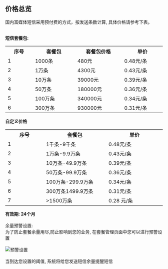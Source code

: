 ## 价格总览<br>
国内富媒体短信采用预付费的方式，按发送条数计算, 具体价格请参考下表。<br><br>

**短信套餐包:**<br>
<table>
     <tr align="center">
        <th width="200">序号</th>
        <th width="300">套餐包</th>
        <th width="300">套餐包价格</th>
        <th width="300">单价</th>
     </tr>
     <tr>
         <td>1</td>
         <td>1000条</td>
         <td>480元</td>
         <td>0.48元/条</td>
      </tr>
      <tr>
         <td>2</td>
         <td>1万条</td>
         <td>4300元</td>
         <td>0.43元/条</td>
      </tr>
      <tr>
         <td>3</td>
         <td>10万条</td>
         <td>39000元</td>
         <td>0.39元/条</td>
      </tr>
      <tr>
         <td>4</td>
         <td>50万条</td>
         <td>180000元</td>
         <td>0.36元/条</td>
      </tr>
      <tr>
         <td>5</td>
         <td>100万条</td>
         <td>340000元</td>
         <td>0.34元/条</td>
      </tr>
      <tr>
         <td>6</td>
         <td>300万条</td>
         <td>930000元</td>
         <td>0.31元/条</td>
      </tr>
</table>

**自定义价格**<br>
<table>
     <tr align="center">
        <th width="200">序号</th>
        <th width="300">套餐包</th>
        <th width="300">单价</th>
     </tr>
      <tr>
         <td>1</td>
         <td>1千条-9千条</td>
         <td>0.48元/条</td>
      </tr>
      <tr>
         <td>2</td>
         <td>1万条-9.9万条</td>
         <td>0.43元/条</td>
      </tr>
      <tr>
         <td>3</td>
         <td>10万条-49.9万条</td>
         <td>0.39元/条</td>
      </tr>
      <tr>
         <td>4</td>
         <td>50万条-99.9万条</td>
         <td>0.36元/条</td>
      </tr>
      <tr>
         <td>5</td>
         <td>100万条-299.9万条</td>
         <td>0.34元/条</td>
      </tr>
      <tr>
         <td>6</td>
         <td>300万条1499.9万条</td>
         <td>0.31元/条</td>
      </tr>
      <tr>
         <td>7</td>
         <td>>1500万条</td>
         <td>0.28   元/条</td>
      </tr>
</table>

**有效期: 24个月**<br><br>
余量预警设置:<br>
为了防止套餐余量用尽,防止影响到您的业务, 在套餐管理页面中您可以进行预警设置<br><br>
![预警设置](../../../../image/Cloud-Communication/Rich-Media-SMS/rms-002.png)<br><br>
当到达您设置的阈值, 系统将给您发送短信余量提醒短信
